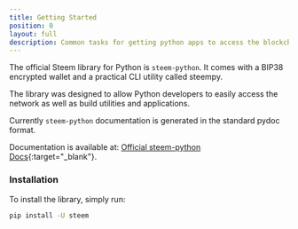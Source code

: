 ```yaml
---
title: Getting Started
position: 0
layout: full
description: Common tasks for getting python apps to access the blockchain
---
```


The official Steem library for Python is `steem-python`. It comes with a BIP38 encrypted wallet and a practical CLI utility called steempy. 

The library was designed to allow Python developers to easily access the network as well as build utilities and applications. 

Currently `steem-python` documentation is generated in the standard pydoc format. 

Documentation is available at: [Official steem-python Docs](http://steem.readthedocs.io/en/latest/){:target="_blank"}.

### Installation

To install the library, simply run:

```bash
pip install -U steem
```
